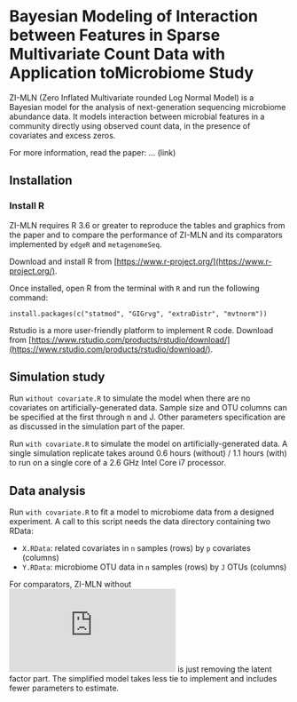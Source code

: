 # Bayesian Modeling of Interaction between Features in Sparse Multivariate Count Data with Application toMicrobiome Study

ZI-MLN (Zero Inflated Multivariate rounded Log Normal Model) is a Bayesian model for the analysis of next-generation sequencing microbiome abundance data. It models interaction between microbial features in a community directly using observed count data, in the presence of covariates and excess zeros.

For more information, read the paper: ... (link)

## Installation

### Install R

ZI-MLN requires R 3.6 or greater to reproduce the tables and graphics from the paper and to compare the performance of ZI-MLN and its comparators implemented by `edgeR` and `metagenomeSeq`.

Download and install R from [https://www.r-project.org/](https://www.r-project.org/).

Once installed, open R from the terminal with `R` and run the following command:

```
install.packages(c("statmod", "GIGrvg", "extraDistr", "mvtnorm"))
```

Rstudio is a more user-friendly platform to implement R code. Download from [https://www.rstudio.com/products/rstudio/download/](https://www.rstudio.com/products/rstudio/download/).


## Simulation study

Run `without covariate.R` to simulate the model when there are no covariates on artificially-generated data. Sample size and OTU columns can be specified at the first through n and J. Other parameters specification are as discussed in the simulation part of the paper. 

Run `with covariate.R` to simulate the model on artificially-generated data. A single simulation replicate takes around 0.6 hours (without) / 1.1 hours (with) to run on a single core of a 2.6 GHz Intel Core i7 processor. 

## Data analysis

Run `with covariate.R` to fit a model to microbiome data from a designed experiment. A call to this script needs the data directory containing two RData:

- `X.RData`: related covariates in `n` samples (rows) by `p` covariates (columns)
- `Y.RData`: microbiome OTU data in `n` samples (rows) by `J` OTUs (columns)

For comparators, ZI-MLN without ![equation](http://latex.codecogs.com/gif.latex?O_t%3D%5Ctext%20%7B%20Onset%20event%20at%20time%20bin%20%7D%20t) is just removing the latent factor part. The simplified model takes less tie to implement and includes fewer parameters to estimate. 
